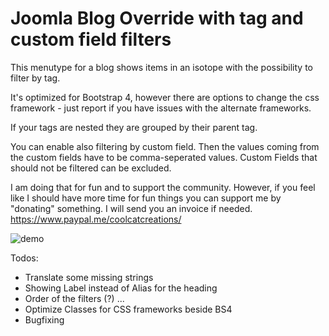 # Joomla Blog Override with tag and custom field filters

This menutype for a blog shows items in an isotope with the possibility to filter by tag. 

It's optimized for Bootstrap 4, however there are options to change the css framework - just report if you have issues with the alternate frameworks.

If your tags are nested they are grouped by their parent tag.

You can enable also filtering by custom field. Then the values coming from the custom fields have to be comma-seperated values. Custom Fields that should not be filtered can be excluded.

I am doing that for fun and to support the community. However, if you feel like I should have more time for fun things you can support me by "donating" something. I will send you an invoice if needed. https://www.paypal.me/coolcatcreations/

![demo](https://raw.githubusercontent.com/coolcat-creations/blog-tagfilter/master/demo.gif)

Todos:
- Translate some missing strings
- Showing Label instead of Alias for the heading
- Order of the filters (?) ...
- Optimize Classes for CSS frameworks beside BS4
- Bugfixing
